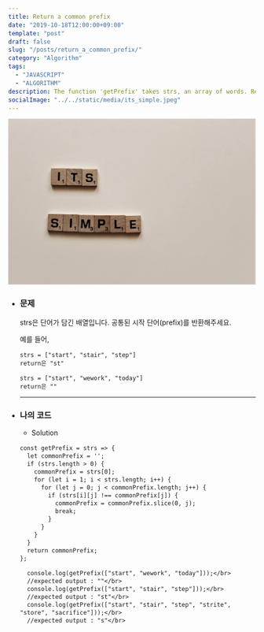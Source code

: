 ```yaml
---
title: Return a common prefix
date: "2019-10-18T12:00:00+09:00"
template: "post"
draft: false
slug: "/posts/return_a_common_prefix/"
category: "Algorithm"
tags:
  - "JAVASCRIPT"
  - "ALGORITHM"
description: The function 'getPrefix' takes strs, an array of words. Return a common prefix.
socialImage: "../../static/media/its_simple.jpeg"
---
```


<img src="../../static/media/its_simple.jpeg">

- ### 문제

  strs은 단어가 담긴 배열입니다. 공통된 시작 단어(prefix)를 반환해주세요.

  예를 들어,

  ```
  strs = ["start", "stair", "step"]
  return은 "st"
  ```

  ```
  strs = ["start", "wework", "today"]
  return은 ""
  ```

  ***

- ### 나의 코드

  - Solution

  ```
  const getPrefix = strs => {
    let commonPrefix = '';
    if (strs.length > 0) {
      commonPrefix = strs[0];
      for (let i = 1; i < strs.length; i++) {
        for (let j = 0; j < commonPrefix.length; j++) {
          if (strs[i][j] !== commonPrefix[j]) {
            commonPrefix = commonPrefix.slice(0, j);
            break;
          }
        }
      }
    }
    return commonPrefix;
  };
  ```

        console.log(getPrefix(["start", "wework", "today"]));</br>
        //expected output : ""</br>
        console.log(getPrefix(["start", "stair", "step"]));</br>
        //expected output : "st"</br>
        console.log(getPrefix(["start", "stair", "step", "strite", "store", "sacrifice"]));</br>
        //expected output : "s"</br>
